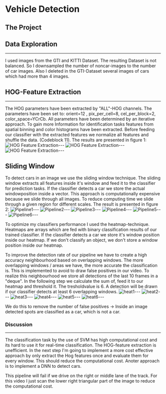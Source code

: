 # Vehicle Detection


The Project
---

## Data Exploration
---
I used images from the GTI and KITTI Dataset. The resulting Dataset is not balanced. So I downsampled the number of noncar-images to the number of car images. Also I deleted in the GTI-Dataset several images of cars which had more than 4 images.



## HOG-Feature Extraction
---
The HOG parameters have been extracted by "ALL"-HOG channels. The parameters have been set to:
orient=12 , pix_per_cell=8, cel_per_block=2, color_space=YCrCb. 
All parameters have been determined by an iterative approach. 
To gain more Information for identification tasks features from spatial binning and color histograms have been extracted. Before feeding our classifier with the extracted features we normalize all features and shuffle the data. (Codeblock 11).
The results are presented in figure 1:
![HOG Feature Extraction](text/hogextraction1.png?raw=true)---
![HOG Feature Extraction](text/hogextraction2.png?raw=true)---
![HOG Feature Extraction](text/hogextraction3.png?raw=true)---

## Sliding Window
To detect cars in an image we use the sliding window technique. The sliding window extracts all features inside it's window and feed it to the classifier for prediction tasks. If the classifier detects a car we store the actual windowposition inside a vector. 
This approach is computationally expensive because we slide through all images. To reduce computing time we slide through a given region for different scales. 
The result is presented in figure 2:
![Pipeline1](text/Download1.png?raw=true)---
![Pipeline2](text/Download.png?raw=true)---
![Pipeline3](text/Download2.png?raw=true)---
![Pipeline4](text/Download3.png?raw=true)---
![Pipeline5](text/Download4.png?raw=true)---
![Pipeline6](text/Download5.png?raw=true)---


To optimize my classifiers performance I used the heatmap-technique. Heatmaps are arrays which are fed with binary classification results of our trained classifier. If the classifier detects a car we store it's window position inside our heatmap. If we don't classify an object,  we don't store a window position inside our heatmap. 

To improve the detection rate of our pipeline we have to create a high accuracy neighbourhood based on overlapping windows. The more overlapping windows / areas we have, the more accurate the classification is. This is implemented to avoid to draw false positives in our video. To realize this neighbourhood we store all detections of the last 10 frames in a "deque". In the following step we calculate the sum of, feed it to our heatmap and threshold it. The tresholdvalue is 6.
A detection will be drawn if our classifier detects at least 6 overlapping windows. 
![heat1](text/heat1.png?raw=true)---
![heat2](text/heat2.png?raw=true)---
![heat3](text/heat3.png?raw=true)---
![heat4](text/heat4.png?raw=true)---
![heat5](text/heat5.png?raw=true)---
![heat6](text/heat6.png?raw=true)---

We do this to remove the number of false positives -> Inside an image detected spots are classified as a car, which is not a car.



### Discussion
---
The classification task by the use of SVM has high computational cost and its hard to use it for real-time classification. The HOG-feature extraction is unefficient. In the next step I'm going to implement a more cost effective approach by only extract the Hog features once and evaluate them for every window. This should reduce the computational cost. Anoter approach is to implement a DNN to detect cars.

This pipeline will fail if we drive on the right or middle lane of the track. For this video I just scan the lower right triangular part of the image to reduce the computational cost.
